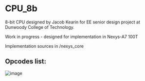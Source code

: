 # CPU_8b
8-bit CPU designed by Jacob Kearin for EE senior design project at Dunwoody College of Technology.

Work in progress - designed for implementation in Nexys-A7 100T

Implementation sources in /nexys_core

## Opcodes list:

![image](https://github.com/jacobkearin/CPU_8b/assets/71102319/a7399b5a-a473-4e2a-b372-562b24d2949f)
